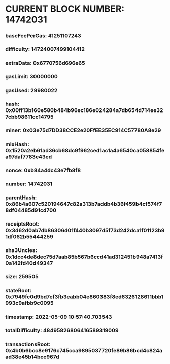 # CURRENT BLOCK NUMBER: 14742031

### baseFeePerGas: 41251107243
### difficulty: 14724007499104412
### extraData: 0x6770756d696e65
### gasLimit: 30000000
### gasUsed: 29980022
### hash: 0x00ff13b160e580b484b96ec186e024284a7db654d714ee327cbb98611cc14795
### miner: 0x03e75d7DD38CCE2e20FfEE35EC914C57780A8e29
### mixHash: 0x1520a2eb61ad36cb68dc9f962ced1ac1a4a6540ca058854fea97daf7783e43ed
### nonce: 0xb84a4dc43e7fb8f8
### number: 14742031
### parentHash: 0x86b4a607c520194647c82a313b7addb4b36f459b4cf574f78df04485d91cd700
### receiptsRoot: 0x3d62d0ab7db86306d01f440b3097d5f73d242dca1f01123b91df062b55444259
### sha3Uncles: 0x1dcc4de8dec75d7aab85b567b6ccd41ad312451b948a7413f0a142fd40d49347
### size: 259505
### stateRoot: 0x7949fc0d9bd7ef3fb3eabb04e860383f8ed6326128611bbb1993c9afbb9c0095
### timestamp: 2022-05-09 10:57:40.703543
### totalDifficulty: 48495826806416589319009
### transactionsRoot: 0x4b0b6bcc8e9176c745cca9895037720fe89b86bcd4c824aad38e45b14bcc967d
